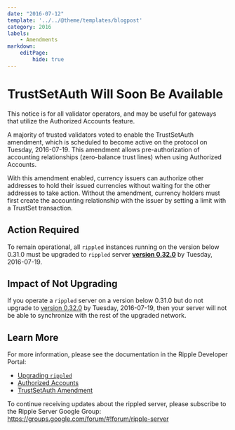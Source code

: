 ```yaml
---
date: "2016-07-12"
template: '../../@theme/templates/blogpost'
category: 2016
labels:
    - Amendments
markdown:
    editPage:
        hide: true
---
```

# TrustSetAuth Will Soon Be Available

This notice is for all validator operators, and may be useful for gateways that utilize the Authorized Accounts feature.

A majority of trusted validators voted to enable the TrustSetAuth amendment, which is scheduled to become active on the protocol on Tuesday, 2016-07-19. This amendment allows pre-authorization of accounting relationships (zero-balance trust lines) when using Authorized Accounts.

With this amendment enabled, currency issuers can authorize other addresses to hold their issued currencies without waiting for the other addresses to take action. Without the amendment, currency holders must first create the accounting relationship with the issuer by setting a limit with a TrustSet transaction.

## Action Required ##

To remain operational, all `rippled` instances running on the version below 0.31.0 must be upgraded to `rippled` server **[version 0.32.0](https://developers.ripple.com/blog/2016/rippled-0.32.0.html)** by Tuesday, 2016-07-19.

## Impact of Not Upgrading ##

If you operate a `rippled` server on a version below 0.31.0 but do not upgrade to [version 0.32.0](https://developers.ripple.com/blog/2016/rippled-0.32.0.html) by Tuesday, 2016-07-19, then your server will not be able to synchronize with the rest of the upgraded network.

## Learn More ##

For more information, please see the documentation in the Ripple Developer Portal:

* [Upgrading `rippled`](https://ripple.com/build/rippled-setup/#updating-rippled)
* [Authorized Accounts](https://ripple.com/build/gateway-guide/#authorized-accounts)
* [TrustSetAuth Amendment](https://ripple.com/build/amendments/#trustsetauth)

To continue receiving updates about the rippled server, please subscribe to the Ripple Server Google Group: <https://groups.google.com/forum/#!forum/ripple-server>
